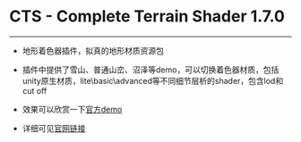 # CTS - Complete Terrain Shader 1.7.0

----------

- 地形着色器插件，拟真的地形材质资源包
  
- 插件中提供了雪山、普通山峦、沼泽等demo，可以切换着色器材质，包括unity原生材质，lite\basic\advanced等不同细节层析的shader，包含lod和cut off
  
- 效果可以欣赏一下[官方demo](https://www.youtube.com/watch?v=ptMwAvPWy7w#action=share)
- 详细可见[官网链接](https://assetstore.unity.com/packages/tools/terrain/cts-complete-terrain-shader-91938)
